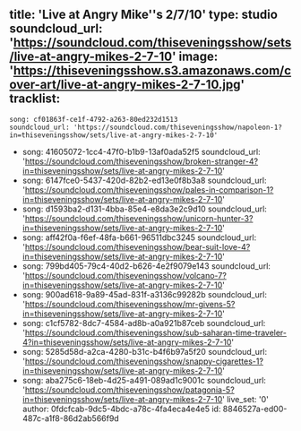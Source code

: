 title: 'Live at Angry Mike''s 2/7/10'
type: studio
soundcloud_url: 'https://soundcloud.com/thiseveningsshow/sets/live-at-angry-mikes-2-7-10'
image: 'https://thiseveningsshow.s3.amazonaws.com/cover-art/live-at-angry-mikes-2-7-10.jpg'
tracklist:
  -
    song: cf01863f-ce1f-4792-a263-80ed232d1513
    soundcloud_url: 'https://soundcloud.com/thiseveningsshow/napoleon-1?in=thiseveningsshow/sets/live-at-angry-mikes-2-7-10'
  -
    song: 41605072-1cc4-47f0-b1b9-13af0ada52f5
    soundcloud_url: 'https://soundcloud.com/thiseveningsshow/broken-stranger-4?in=thiseveningsshow/sets/live-at-angry-mikes-2-7-10'
  -
    song: 6147fce0-5437-420d-82b2-ed13e0f8b3a8
    soundcloud_url: 'https://soundcloud.com/thiseveningsshow/pales-in-comparison-1?in=thiseveningsshow/sets/live-at-angry-mikes-2-7-10'
  -
    song: d1593ba2-d131-4bba-85e4-e8da3e2c9d10
    soundcloud_url: 'https://soundcloud.com/thiseveningsshow/unicorn-hunter-3?in=thiseveningsshow/sets/live-at-angry-mikes-2-7-10'
  -
    song: aff42f0a-f6ef-48fa-b661-96511dbc3245
    soundcloud_url: 'https://soundcloud.com/thiseveningsshow/bear-suit-love-4?in=thiseveningsshow/sets/live-at-angry-mikes-2-7-10'
  -
    song: 799bd405-79c4-40d2-b626-4e2f9079e143
    soundcloud_url: 'https://soundcloud.com/thiseveningsshow/volcano-7?in=thiseveningsshow/sets/live-at-angry-mikes-2-7-10'
  -
    song: 900ad618-9a89-45ad-831f-a3136c99282b
    soundcloud_url: 'https://soundcloud.com/thiseveningsshow/mr-givens-5?in=thiseveningsshow/sets/live-at-angry-mikes-2-7-10'
  -
    song: c1cf5782-8dc7-4584-ad8b-a0a921b87ceb
    soundcloud_url: 'https://soundcloud.com/thiseveningsshow/sub-saharan-time-traveler-4?in=thiseveningsshow/sets/live-at-angry-mikes-2-7-10'
  -
    song: 5285d58d-a2ca-4280-b31c-b4f6b97a5f20
    soundcloud_url: 'https://soundcloud.com/thiseveningsshow/snappy-cigarettes-1?in=thiseveningsshow/sets/live-at-angry-mikes-2-7-10'
  -
    song: aba275c6-18eb-4d25-a491-089ad1c9001c
    soundcloud_url: 'https://soundcloud.com/thiseveningsshow/patagonia-5?in=thiseveningsshow/sets/live-at-angry-mikes-2-7-10'
live_set: '0'
author: 0fdcfcab-9dc5-4bdc-a78c-4fa4eca4e4e5
id: 8846527a-ed00-487c-a1f8-86d2ab566f9d
